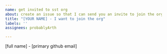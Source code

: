 ```yaml
---
name: get invited to sst org
about: create an issue so that I can send you an invite to join the org.
title: "[YOUR NAME] - I want to join the org"
labels: ''
assignees: probablyArth

---
```


[full name] - [primary github email]
